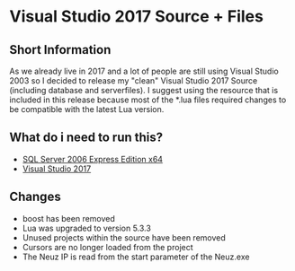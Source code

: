 # Visual Studio 2017 Source + Files

## Short Information
As we already live in 2017 and a lot of people are still using Visual Studio 2003 so I decided to release my "clean" Visual Studio 2017 Source (including database and serverfiles). I suggest using the resource that is included in this release because most of the *.lua files required changes to be compatible with the latest Lua version.

## What do i need to run this?
- [SQL Server 2006 Express Edition x64](https://download.microsoft.com/download/7/9/4/794bfafa-aea7-45d4-a6ea-4e92f09918e3/SQLEXPRWT_x64_ENU.exe)
- [Visual Studio 2017](https://www.visualstudio.com/fr/vs/whatsnew/)

## Changes
* boost has been removed
* Lua was upgraded to version 5.3.3
* Unused projects within the source have been removed
* Cursors are no longer loaded from the project
* The Neuz IP is read from the start parameter of the Neuz.exe
